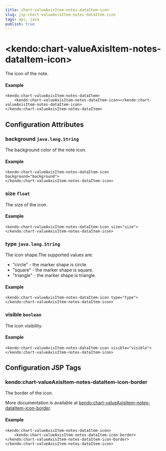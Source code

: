 ```yaml
---
title: chart-valueAxisItem-notes-dataItem-icon
slug: jsp-chart-valueAxisItem-notes-dataItem-icon
tags: api, java
publish: true
---
```


# \<kendo:chart-valueAxisItem-notes-dataItem-icon\>

The icon of the note.

#### Example
    <kendo:chart-valueAxisItem-notes-dataItem>
        <kendo:chart-valueAxisItem-notes-dataItem-icon></kendo:chart-valueAxisItem-notes-dataItem-icon>
    </kendo:chart-valueAxisItem-notes-dataItem>

## Configuration Attributes

### background `java.lang.String`

The background color of the note icon.

#### Example
    <kendo:chart-valueAxisItem-notes-dataItem-icon background="background">
    </kendo:chart-valueAxisItem-notes-dataItem-icon>

### size `float`

The size of the icon.

#### Example
    <kendo:chart-valueAxisItem-notes-dataItem-icon size="size">
    </kendo:chart-valueAxisItem-notes-dataItem-icon>

### type `java.lang.String`

The icon shape.The supported values are:
* "circle" - the marker shape is circle.
* "square" - the marker shape is square.
* "triangle" - the marker shape is triangle.

#### Example
    <kendo:chart-valueAxisItem-notes-dataItem-icon type="type">
    </kendo:chart-valueAxisItem-notes-dataItem-icon>

### visible `boolean`

The icon visibility.

#### Example
    <kendo:chart-valueAxisItem-notes-dataItem-icon visible="visible">
    </kendo:chart-valueAxisItem-notes-dataItem-icon>


##  Configuration JSP Tags

### kendo:chart-valueAxisItem-notes-dataItem-icon-border

The border of the icon.

More documentation is available at [kendo:chart-valueAxisItem-notes-dataItem-icon-border](chart/valueaxisitem-notes-dataitem-icon-border).

#### Example

    <kendo:chart-valueAxisItem-notes-dataItem-icon>
        <kendo:chart-valueAxisItem-notes-dataItem-icon-border></kendo:chart-valueAxisItem-notes-dataItem-icon-border>
    </kendo:chart-valueAxisItem-notes-dataItem-icon>

